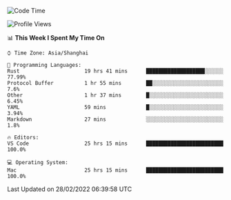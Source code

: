 <!--START_SECTION:waka-->
![Code Time](http://img.shields.io/badge/Code%20Time-1%2C036%20hrs%2028%20mins-blue)

![Profile Views](http://img.shields.io/badge/Profile%20Views-9-blue)

📊 **This Week I Spent My Time On** 

```text
⌚︎ Time Zone: Asia/Shanghai

💬 Programming Languages: 
Rust                     19 hrs 41 mins      ███████████████████░░░░░░   77.99% 
Protocol Buffer          1 hr 55 mins        ██░░░░░░░░░░░░░░░░░░░░░░░   7.6% 
Other                    1 hr 37 mins        █░░░░░░░░░░░░░░░░░░░░░░░░   6.45% 
YAML                     59 mins             █░░░░░░░░░░░░░░░░░░░░░░░░   3.94% 
Markdown                 27 mins             ░░░░░░░░░░░░░░░░░░░░░░░░░   1.8%

🔥 Editors: 
VS Code                  25 hrs 15 mins      █████████████████████████   100.0%

💻 Operating System: 
Mac                      25 hrs 15 mins      █████████████████████████   100.0%

```


 Last Updated on 28/02/2022 06:39:58 UTC
<!--END_SECTION:waka-->

